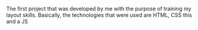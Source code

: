 The first project that was developed by me with the purpose of training my layout skills. Basically, the technologies that were used are HTML, CSS this and a JS
